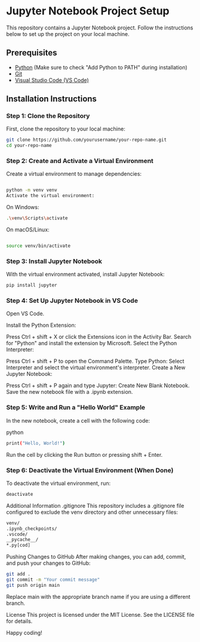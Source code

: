 # Jupyter Notebook Project Setup

This repository contains a Jupyter Notebook project. Follow the instructions below to set up the project on your local machine.

## Prerequisites

- [Python](https://www.python.org/downloads/) (Make sure to check "Add Python to PATH" during installation)
- [Git](https://git-scm.com/)
- [Visual Studio Code (VS Code)](https://code.visualstudio.com/)

## Installation Instructions

### Step 1: Clone the Repository

First, clone the repository to your local machine:

```sh
git clone https://github.com/yourusername/your-repo-name.git
cd your-repo-name
```


### Step 2: Create and Activate a Virtual Environment
Create a virtual environment to manage dependencies:

```sh

python -m venv venv
Activate the virtual environment:
```

On Windows:
```sh
.\venv\Scripts\activate
```
On macOS/Linux:
```sh

source venv/bin/activate
```
### Step 3: Install Jupyter Notebook
With the virtual environment activated, install Jupyter Notebook:

```sh
pip install jupyter
```
### Step 4: Set Up Jupyter Notebook in VS Code
Open VS Code.

Install the Python Extension:

Press Ctrl + shift + X or click the Extensions icon in the Activity Bar.
Search for "Python" and install the extension by Microsoft.
Select the Python Interpreter:

Press Ctrl + shift + P to open the Command Palette.
Type Python: Select Interpreter and select the virtual environment's interpreter.
Create a New Jupyter Notebook:

Press Ctrl + shift + P again and type Jupyter: Create New Blank Notebook.
Save the new notebook file with a .ipynb extension.


### Step 5: Write and Run a "Hello World" Example
In the new notebook, create a cell with the following code:

python
```sh
print("Hello, World!")
```

Run the cell by clicking the Run button or pressing shift + Enter.

### Step 6: Deactivate the Virtual Environment (When Done)
To deactivate the virtual environment, run:

```sh
deactivate
```
Additional Information
.gitignore
This repository includes a .gitignore file configured to exclude the venv directory and other unnecessary files:

```sh
venv/
.ipynb_checkpoints/
.vscode/
__pycache__/
*.py[cod]
```

Pushing Changes to GitHub
After making changes, you can add, commit, and push your changes to GitHub:

```sh
git add .
git commit -m "Your commit message"
git push origin main
```

Replace main with the appropriate branch name if you are using a different branch.

License
This project is licensed under the MIT License. See the LICENSE file for details.

Happy coding!
